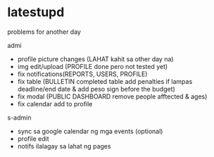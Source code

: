 # latestupd
problems for another day  

admi 
- profile picture changes  (LAHAT kahit sa other day na)
- img edit/upload (PROFILE done pero not tested yet)
- fix notifications(REPORTS, USERS, PROFILE)
- fix table (BULLETIN completed table add penalties if lampas deadline/end date & add peso sign before the budget)
- fix modal (PUBLIC DASHBOARD remove people afftected & ages)
- fix calendar add to profile

s-admin
- sync sa google calendar ng mga events (optional)
- profile edit
- notifs ilalagay sa lahat ng pages
